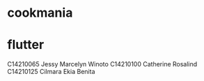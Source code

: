 # cookmania 
# flutter

C14210065 Jessy Marcelyn Winoto
C14210100 Catherine Rosalind
C14210125 Cilmara Ekia Benita

